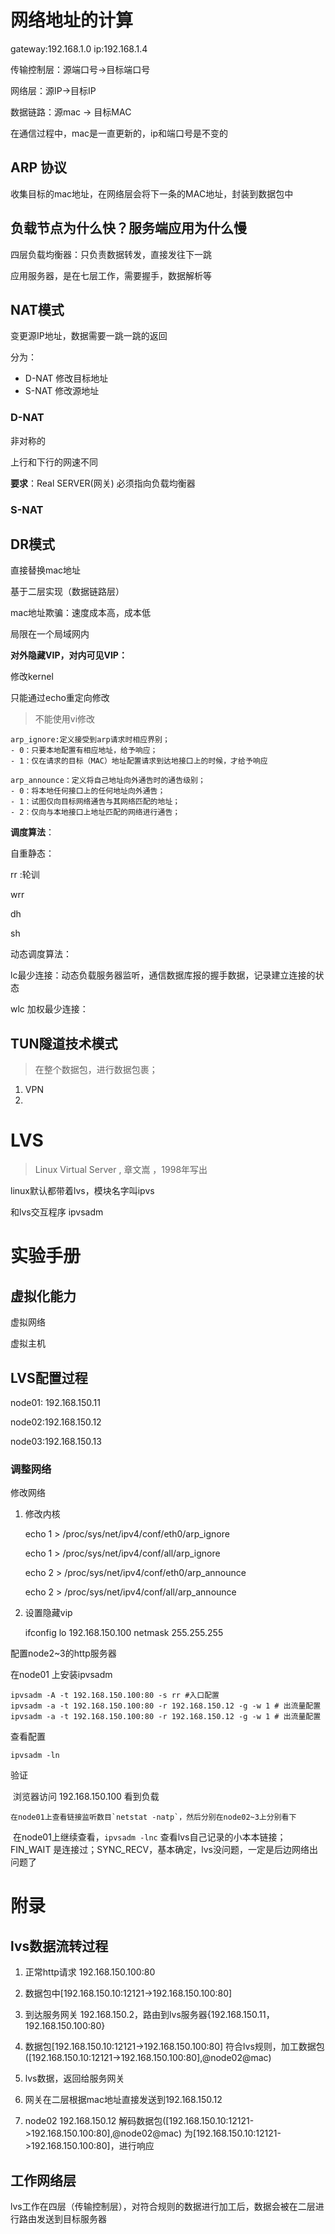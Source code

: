 # 网络地址的计算

gateway:192.168.1.0 ip:192.168.1.4



传输控制层：源端口号->目标端口号

网络层：源IP->目标IP

数据链路：源mac -> 目标MAC



在通信过程中，mac是一直更新的，ip和端口号是不变的



## ARP 协议

收集目标的mac地址，在网络层会将下一条的MAC地址，封装到数据包中



## 负载节点为什么快？服务端应用为什么慢

四层负载均衡器：只负责数据转发，直接发往下一跳

应用服务器，是在七层工作，需要握手，数据解析等

## NAT模式

变更源IP地址，数据需要一跳一跳的返回

分为：

- D-NAT 修改目标地址
- S-NAT 修改源地址

### D-NAT

非对称的

上行和下行的网速不同

**要求**：Real SERVER(网关) 必须指向负载均衡器

### S-NAT





## DR模式

直接替换mac地址



基于二层实现（数据链路层）

mac地址欺骗：速度成本高，成本低



局限在一个局域网内



**对外隐藏VIP，对内可见VIP：**

修改kernel

只能通过echo重定向修改

> 不能使用vi修改

```
arp_ignore:定义接受到arp请求时相应界别；
- 0：只要本地配置有相应地址，给予响应；
- 1：仅在请求的目标（MAC）地址配置请求到达地接口上的时候，才给予响应

arp_announce：定义将自己地址向外通告时的通告级别；
- 0：将本地任何接口上的任何地址向外通告；
- 1：试图仅向目标网络通告与其网络匹配的地址；
- 2：仅向与本地接口上地址匹配的网络进行通告；
```



**调度算法**：

自重静态：

rr :轮训

wrr

dh

sh

动态调度算法：

lc最少连接：动态负载服务器监听，通信数据库报的握手数据，记录建立连接的状态

wlc 加权最少连接：

## TUN隧道技术模式

> 在整个数据包，进行数据包裹；

1. VPN
2. 



# LVS

>  Linux Virtual Server   , 章文嵩 ，1998年写出

linux默认都带着lvs，模块名字叫ipvs

和lvs交互程序 ipvsadm



# 实验手册

## 虚拟化能力

虚拟网络

虚拟主机

## LVS配置过程

node01: 192.168.150.11

node02:192.168.150.12

node03:192.168.150.13

### 调整网络

修改网络



1. 修改内核

   echo 1 > /proc/sys/net/ipv4/conf/eth0/arp_ignore

   echo 1 > /proc/sys/net/ipv4/conf/all/arp_ignore

   echo 2 > /proc/sys/net/ipv4/conf/eth0/arp_announce

   echo 2 > /proc/sys/net/ipv4/conf/all/arp_announce

2. 设置隐藏vip

   ifconfig lo 192.168.150.100 netmask 255.255.255

配置node2~3的http服务器



在node01 上安装ipvsadm

```shell
ipvsadm -A -t 192.168.150.100:80 -s rr #入口配置
ipvsadm -a -t 192.168.150.100:80 -r 192.168.150.12 -g -w 1 # 出流量配置
ipvsadm -a -t 192.168.150.100:80 -r 192.168.150.12 -g -w 1 # 出流量配置
```

查看配置

`ipvsadm -ln`

验证

​	浏览器访问 192.168.150.100 看到负载

 	在node01上查看链接监听数目`netstat -natp`，然后分别在node02~3上分别看下

​	在node01上继续查看，`ipvsadm -lnc` 查看lvs自己记录的小本本链接；FIN_WAIT 是连接过；SYNC_RECV，基本确定，lvs没问题，一定是后边网络出问题了





# 附录

## lvs数据流转过程

1. 正常http请求  192.168.150.100:80

2. 数据包中[192.168.150.10:12121->192.168.150.100:80]
3. 到达服务网关 192.168.150.2，路由到lvs服务器{192.168.150.11，192.168.150.100:80}
4. 数据包[192.168.150.10:12121->192.168.150.100:80] 符合lvs规则，加工数据包([192.168.150.10:12121->192.168.150.100:80],@node02@mac)
5. lvs数据，返回给服务网关
6. 网关在二层根据mac地址直接发送到192.168.150.12
7. node02 192.168.150.12 解码数据包([192.168.150.10:12121->192.168.150.100:80],@node02@mac) 为[192.168.150.10:12121->192.168.150.100:80]，进行响应

## 工作网络层

lvs工作在四层（传输控制层），对符合规则的数据进行加工后，数据会被在二层进行路由发送到目标服务器

